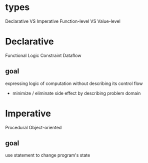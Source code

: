 # types
Declarative VS Imperative
Function-level VS Value-level

# Declarative
Functional
Logic Constraint
Dataflow

## goal
expressing logic of computation without describing its control flow
- minimize / eliminate side effect by describing problem domain

# Imperative
Procedural
Object-oriented

## goal
use statement to change program's state











